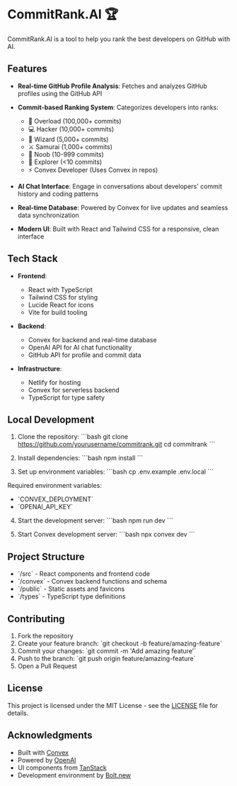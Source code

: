 # CommitRank.AI 🏆

CommitRank.AI is a tool to help you rank the best developers on GitHub with AI.

## Features

- **Real-time GitHub Profile Analysis**: Fetches and analyzes GitHub profiles using the GitHub API
- **Commit-based Ranking System**: Categorizes developers into ranks:

  - 🌟 Overload (100,000+ commits)
  - 💻 Hacker (10,000+ commits)
  - 🔮 Wizard (5,000+ commits)
  - ⚔️ Samurai (1,000+ commits)
  - 🌱 Noob (10-999 commits)
  - 🧭 Explorer (<10 commits)
  - ⚡ Convex Developer (Uses Convex in repos)

- **AI Chat Interface**: Engage in conversations about developers' commit history and coding patterns
- **Real-time Database**: Powered by Convex for live updates and seamless data synchronization
- **Modern UI**: Built with React and Tailwind CSS for a responsive, clean interface

## Tech Stack

- **Frontend**:

  - React with TypeScript
  - Tailwind CSS for styling
  - Lucide React for icons
  - Vite for build tooling

- **Backend**:

  - Convex for backend and real-time database
  - OpenAI API for AI chat functionality
  - GitHub API for profile and commit data

- **Infrastructure**:
  - Netlify for hosting
  - Convex for serverless backend
  - TypeScript for type safety

## Local Development

1. Clone the repository:
   \`\`\`bash
   git clone https://github.com/yourusername/commitrank.git
   cd commitrank
   \`\`\`

2. Install dependencies:
   \`\`\`bash
   npm install
   \`\`\`

3. Set up environment variables:
   \`\`\`bash
   cp .env.example .env.local
   \`\`\`

Required environment variables:

- \`CONVEX_DEPLOYMENT\`
- \`OPENAI_API_KEY\`

4. Start the development server:
   \`\`\`bash
   npm run dev
   \`\`\`

5. Start Convex development server:
   \`\`\`bash
   npx convex dev
   \`\`\`

## Project Structure

- \`/src\` - React components and frontend code
- \`/convex\` - Convex backend functions and schema
- \`/public\` - Static assets and favicons
- \`/types\` - TypeScript type definitions

## Contributing

1. Fork the repository
2. Create your feature branch: \`git checkout -b feature/amazing-feature\`
3. Commit your changes: \`git commit -m 'Add amazing feature'\`
4. Push to the branch: \`git push origin feature/amazing-feature\`
5. Open a Pull Request

## License

This project is licensed under the MIT License - see the [LICENSE](LICENSE) file for details.

## Acknowledgments

- Built with [Convex](https://convex.dev)
- Powered by [OpenAI](https://openai.com)
- UI components from [TanStack](https://tanstack.com)
- Development environment by [Bolt.new](https://bolt.new)
